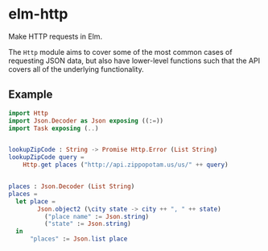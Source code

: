 # elm-http

Make HTTP requests in Elm.

The `Http` module aims to cover some of the most common cases of requesting
JSON data, but also have lower-level functions such that the API covers all
of the underlying functionality.

## Example

```elm
import Http
import Json.Decoder as Json exposing ((:=))
import Task exposing (..)


lookupZipCode : String -> Promise Http.Error (List String)
lookupZipCode query =
    Http.get places ("http://api.zippopotam.us/us/" ++ query)


places : Json.Decoder (List String)
places =
  let place =
        Json.object2 (\city state -> city ++ ", " ++ state)
          ("place name" := Json.string)
          ("state" := Json.string)
  in
      "places" := Json.list place
```